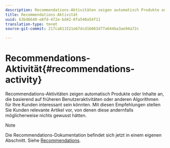 ```yaml
---
description: Recommendations-Aktivitäten zeigen automatisch Produkte oder Inhalte an, die basierend auf früheren Benutzeraktivitäten oder anderen Algorithmen für Ihre Kunden interessant sein könnten. Mit diesen Empfehlungen stellen Sie Kunden relevante Artikel vor, von denen diese andernfalls möglicherweise nichts gewusst hätten.
title: Recommendations-Aktivität
uuid: 63bd6640-e8fd-472e-bd42-0fa540a54f11
translation-type: tm+mt
source-git-commit: 217ca811521e67dcd1b063d77a644ba3ae94a72c

---
```



# Recommendations-Aktivität{#recommendations-activity}

Recommendations-Aktivitäten zeigen automatisch Produkte oder Inhalte an, die basierend auf früheren Benutzeraktivitäten oder anderen Algorithmen für Ihre Kunden interessant sein könnten. Mit diesen Empfehlungen stellen Sie Kunden relevante Artikel vor, von denen diese andernfalls möglicherweise nichts gewusst hätten.

>[!NOTE]
>
>Die Recommendations-Dokumentation befindet sich jetzt in einem eigenen Abschnitt. Siehe [Recommendations](../c-recommendations/recommendations.md#concept_7556C8A4543942F2A77B13A29339C0C0).

